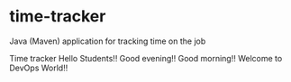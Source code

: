 # time-tracker
Java (Maven) application for tracking time on the job

Time tracker 
Hello Students!!
Good evening!!
Good morning!!
Welcome to DevOps World!!

